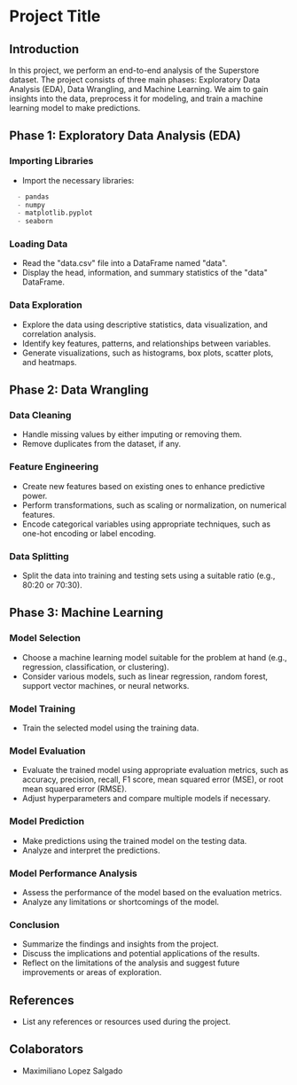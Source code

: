 # Project Title

## Introduction

In this project, we perform an end-to-end analysis of the Superstore dataset. The project consists of three main phases: Exploratory Data Analysis (EDA), Data Wrangling, and Machine Learning. We aim to gain insights into the data, preprocess it for modeling, and train a machine learning model to make predictions.

## Phase 1: Exploratory Data Analysis (EDA)

### Importing Libraries

- Import the necessary libraries:
```python
  - pandas
  - numpy
  - matplotlib.pyplot
  - seaborn
```
### Loading Data

- Read the "data.csv" file into a DataFrame named "data".
- Display the head, information, and summary statistics of the "data" DataFrame.

### Data Exploration

- Explore the data using descriptive statistics, data visualization, and correlation analysis.
- Identify key features, patterns, and relationships between variables.
- Generate visualizations, such as histograms, box plots, scatter plots, and heatmaps.

## Phase 2: Data Wrangling

### Data Cleaning

- Handle missing values by either imputing or removing them.
- Remove duplicates from the dataset, if any.

### Feature Engineering

- Create new features based on existing ones to enhance predictive power.
- Perform transformations, such as scaling or normalization, on numerical features.
- Encode categorical variables using appropriate techniques, such as one-hot encoding or label encoding.

### Data Splitting

- Split the data into training and testing sets using a suitable ratio (e.g., 80:20 or 70:30).

## Phase 3: Machine Learning

### Model Selection

- Choose a machine learning model suitable for the problem at hand (e.g., regression, classification, or clustering).
- Consider various models, such as linear regression, random forest, support vector machines, or neural networks.

### Model Training

- Train the selected model using the training data.

### Model Evaluation

- Evaluate the trained model using appropriate evaluation metrics, such as accuracy, precision, recall, F1 score, mean squared error (MSE), or root mean squared error (RMSE).
- Adjust hyperparameters and compare multiple models if necessary.

### Model Prediction

- Make predictions using the trained model on the testing data.
- Analyze and interpret the predictions.

### Model Performance Analysis

- Assess the performance of the model based on the evaluation metrics.
- Analyze any limitations or shortcomings of the model.

### Conclusion

- Summarize the findings and insights from the project.
- Discuss the implications and potential applications of the results.
- Reflect on the limitations of the analysis and suggest future improvements or areas of exploration.

## References

- List any references or resources used during the project.

## Colaborators
- Maximiliano Lopez Salgado
